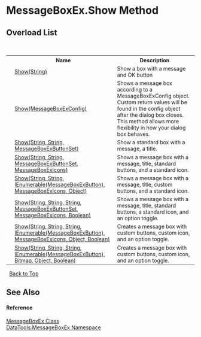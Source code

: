 # MessageBoxEx.Show Method 
 


## Overload List
&nbsp;<table><tr><th></th><th>Name</th><th>Description</th></tr><tr><td>![Public method](media/pubmethod.gif "Public method")![Static member](media/static.gif "Static member")</td><td><a href="M_DataTools_MessageBoxEx_MessageBoxEx_Show_1.md">Show(String)</a></td><td>
Show a box with a message and OK button</td></tr><tr><td>![Public method](media/pubmethod.gif "Public method")![Static member](media/static.gif "Static member")</td><td><a href="M_DataTools_MessageBoxEx_MessageBoxEx_Show.md">Show(MessageBoxExConfig)</a></td><td>
Shows a message box according to a MessageBoxExConfig object. Custom return values will be found in the config object after the dialog box closes. This method allows more flexibility in how your dialog box behaves.</td></tr><tr><td>![Public method](media/pubmethod.gif "Public method")![Static member](media/static.gif "Static member")</td><td><a href="M_DataTools_MessageBoxEx_MessageBoxEx_Show_2.md">Show(String, String, MessageBoxExButtonSet)</a></td><td>
Show a standard box with a message, a title.</td></tr><tr><td>![Public method](media/pubmethod.gif "Public method")![Static member](media/static.gif "Static member")</td><td><a href="M_DataTools_MessageBoxEx_MessageBoxEx_Show_3.md">Show(String, String, MessageBoxExButtonSet, MessageBoxExIcons)</a></td><td>
Shows a message box with a message, title, standard buttons, and a standard icon.</td></tr><tr><td>![Public method](media/pubmethod.gif "Public method")![Static member](media/static.gif "Static member")</td><td><a href="M_DataTools_MessageBoxEx_MessageBoxEx_Show_4.md">Show(String, String, IEnumerable(MessageBoxExButton), MessageBoxExIcons, Object)</a></td><td>
Shows a message box with a message, title, custom buttons, and a standard icon.</td></tr><tr><td>![Public method](media/pubmethod.gif "Public method")![Static member](media/static.gif "Static member")</td><td><a href="M_DataTools_MessageBoxEx_MessageBoxEx_Show_5.md">Show(String, String, String, MessageBoxExButtonSet, MessageBoxExIcons, Boolean)</a></td><td>
Shows a message box with a message, title, standard buttons, a standard icon, and an option toggle.</td></tr><tr><td>![Public method](media/pubmethod.gif "Public method")![Static member](media/static.gif "Static member")</td><td><a href="M_DataTools_MessageBoxEx_MessageBoxEx_Show_6.md">Show(String, String, String, IEnumerable(MessageBoxExButton), MessageBoxExIcons, Object, Boolean)</a></td><td>
Creates a message box with custom buttons, custom icon, and an option toggle.</td></tr><tr><td>![Public method](media/pubmethod.gif "Public method")![Static member](media/static.gif "Static member")</td><td><a href="M_DataTools_MessageBoxEx_MessageBoxEx_Show_7.md">Show(String, String, String, IEnumerable(MessageBoxExButton), Bitmap, Object, Boolean)</a></td><td>
Creates a message box with custom buttons, custom icon, and an option toggle.</td></tr></table>&nbsp;
<a href="#messageboxex.show-method">Back to Top</a>

## See Also


#### Reference
<a href="T_DataTools_MessageBoxEx_MessageBoxEx.md">MessageBoxEx Class</a><br /><a href="N_DataTools_MessageBoxEx.md">DataTools.MessageBoxEx Namespace</a><br />